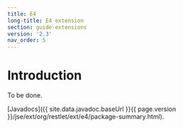 ```yaml
---
title: E4
long-title: E4 extension
section: guide-extensions
version: '2.3'
nav_order: 5
---
```

# Introduction

To be done.

[Javadocs]({{ site.data.javadoc.baseUrl }}{{ page.version }}/jse/ext/org/restlet/ext/e4/package-summary.html).
